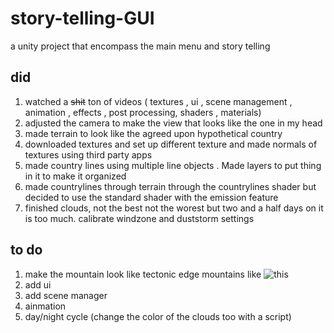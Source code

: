 # story-telling-GUI
a unity project that encompass the main menu and story telling




## did

1. watched a ~~shit~~ ton of videos ( textures , ui , scene management , animation , effects , post processing, shaders , materials) 
2. adjusted the camera to make the view that looks like the one in my head  
3. made terrain to look like the agreed upon hypothetical country  
4. downloaded textures and set up different texture and made normals of textures using third party apps 
5. made country lines using multiple line objects . Made layers to put thing in it to make it organized
6. made countrylines through terrain through the countrylines shader but decided to use the standard shader with the emission feature
7. finished clouds, not the best not the worest but two and a half days on it is too much. calibrate windzone and duststorm settings 

## to do

1. make the mountain look like tectonic edge mountains like ![this](https://github.com/kataya1/story-telling-GUI/blob/kataya1-patch-1/mdAssits/mdImages/Capture.PNG "mountain image")
2. add ui
3. add scene manager
4. ainmation 
5. day/night cycle (change the color of the clouds too with a script)
